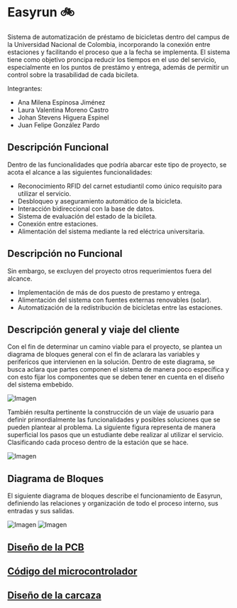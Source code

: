 # Easyrun :bike:

Sistema de automatización de préstamo de bicicletas dentro del campus de la Universidad Nacional de Colombia, incorporando la conexión entre estaciones y facilitando el proceso que a la fecha se implementa. El sistema tiene como objetivo proncipa reducir los tiempos en el uso del servicio, especialmente en los puntos de prestámo y entrega, además de permitir un control sobre la trasabilidad de cada bicileta.

Integrantes: 

* Ana Milena Espinosa Jiménez
* Laura Valentina Moreno Castro
* Johan Stevens Higuera Espinel
* Juan Felipe González Pardo

## Descripción Funcional ##

Dentro de las funcionalidades que podría abarcar este tipo de proyecto, se acota el alcance a las siguientes funcionalidades: 

* Reconocimiento RFID del carnet estudiantil como único requisito para utilizar el servicio. 
* Desbloqueo y aseguramiento automático de la bicicleta. 
* Interacción bidireccional con la base de datos.
* Sistema de evaluación del estado de la bicileta.
* Conexión entre estaciones.
* Alimentación del sistema mediante la red eléctrica universitaria.

## Descripción no Funcional ##

Sin embargo, se excluyen del proyecto otros requerimientos fuera del alcance.

* Implementación de más de dos puesto de prestamo y entrega.
* Alimentación del sistema con fuentes externas renovables (solar).
* Automatización de la redistribución de bicicletas entre las estaciones. 

## Descripción general y viaje del cliente ##

Con el fin de determinar un camino viable para el proyecto, se plantea un diagrama de bloques general con el fin de aclarara las variables y perifericos que intervienen en la solución. Dentro de este diagrama, se busca aclara que partes componen el sistema de manera poco específica y con esto fijar los componentes que se deben tener en cuenta en el diseño del sistema embebido.

![Imagen](https://github.com/felipeg86/Easyrun/blob/main/Images/DiagramaBloques%20-%20General.jpg)

También resulta pertinente la construcción de un viaje de usuario para definir primordialmente las funcionalidades y posibles soluciones que se pueden plantear al problema. La siguiente figura representa de manera superficial los pasos que un estudiante debe realizar al utilizar el servicio. Clasificando cada proceso dentro de la estación que se hace.

![Imagen](https://github.com/felipeg86/Easyrun/blob/main/Images/Embebidos%20-%20Frame%201.jpg) 

## Diagrama de Bloques ##

El siguiente diagrama de bloques describe el funcionamiento de Easyrun, definiendo las relaciones y organización de todo el proceso interno, sus entradas y sus salidas.

![Imagen](https://github.com/felipeg86/Easyrun/blob/ca067636eb22f11a325dc4f5554fbd1dd7c24521/Images/Diagrama%20de%20bloques_1.jpg) 
![Imagen](https://github.com/felipeg86/Easyrun/blob/ca067636eb22f11a325dc4f5554fbd1dd7c24521/Images/Diagrama%20de%20bloques_2.jpg) 

## [Diseño de la PCB](https://github.com/felipeg86/Easyrun/tree/main/Circuit%20Design)
## [Código del microcontrolador](https://github.com/felipeg86/Easyrun/tree/main/Micropython)
## [Diseño de la carcaza](https://github.com/felipeg86/Easyrun/tree/main/Case%20Design)

